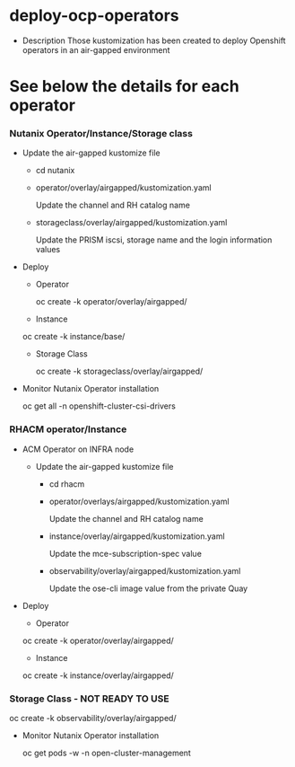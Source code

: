 # deploy-ocp-operators
- Description
Those kustomization has been created to deploy Openshift operators in an air-gapped environment

# See below the details for each operator

### Nutanix Operator/Instance/Storage class
- Update the air-gapped kustomize file
   - cd nutanix
   - operator/overlay/airgapped/kustomization.yaml

      Update the channel and RH catalog name 
   - storageclass/overlay/airgapped/kustomization.yaml

     Update the PRISM iscsi, storage name and the login information values

- Deploy
  - Operator
  
    oc create -k operator/overlay/airgapped/

  -  Instance
  
    oc create -k instance/base/

  - Storage Class
  
    oc create -k storageclass/overlay/airgapped/

- Monitor Nutanix Operator installation

  oc get all -n openshift-cluster-csi-drivers

### RHACM operator/Instance
- ACM Operator on INFRA node
  - Update the air-gapped kustomize file
    - cd rhacm
    - operator/overlays/airgapped/kustomization.yaml

      Update the channel and RH catalog name
    - instance/overlay/airgapped/kustomization.yaml 

      Update the mce-subscription-spec value
    - observability/overlay/airgapped/kustomization.yaml

      Update the ose-cli image value from the private Quay

- Deploy
  - Operator
  
  oc create -k operator/overlay/airgapped/
  - Instance
  
  oc create -k instance/overlay/airgapped/

### Storage Class  - NOT READY TO USE
  
  oc create -k observability/overlay/airgapped/

- Monitor Nutanix Operator installation

  oc get pods -w -n open-cluster-management




